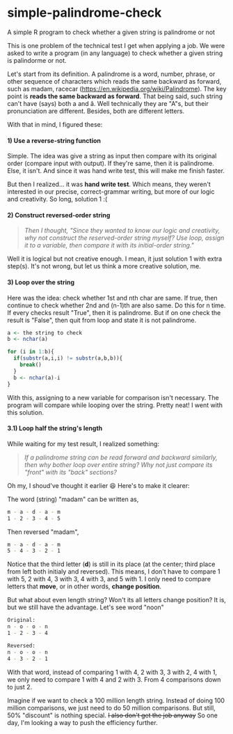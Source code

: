# simple-palindrome-check
A simple R program to check whether a given string is palindrome or not

This is one problem of the technical test I get when applying a job. We were asked to write a program (in any language) to check whether a given string is palindorme or not.

Let's start from its definition. A palindrome is a word, number, phrase, or other sequence of characters which reads the same backward as forward, such as madam, racecar (https://en.wikipedia.org/wiki/Palindrome). The key point is **reads the same backward as forward**. That being said, such string can't have (says) both a and â. Well technically they are "A"s, but their pronunciation are different. Besides, both are different letters.

With that in mind, I figured these:

#### 1) Use a reverse-string function
Simple. The idea was give a string as input then compare with its original order (compare input with output). If they're same, then it is palindrome. Else, it isn't. And since it was hand write test, this will make me finish faster.

But then I realized... it was **hand write test**. Which means, they weren't interested in our precise, correct-grammar writing, but more of our logic and creativity. So long, solution 1 :(

#### 2) Construct reversed-order string
> _Then I thought, "Since they wanted to know our logic and creativity, why not construct the reserved-order string myself? Use loop, assign it to a variable, then compare it with its initial-order string."_

Well it is logical but not creative enough. I mean, it just solution 1 with extra step(s). It's not wrong, but let us think a more creative solution, me.

#### 3) Loop over the string
Here was the idea: check whether 1st and nth char are same. If true, then continue to check whether 2nd and (n-1)th are also same. Do this for n time. If every checks result "True", then it is palindrome. But if on one check the result is "False", then quit from loop and state it is not palindrome.


```R
a <- the string to check
b <- nchar(a)

for (i in 1:b){
  if(substr(a,i,i) != substr(a,b,b)){
    break()
  }
  b <- nchar(a)-i
}
```


With this, assigning to a new variable for comparison isn't necessary. The program will compare while looping over the string. Pretty neat! I went with this solution.

#### 3.1) Loop half the string's length
While waiting for my test result, I realized something:
> _If a palindrome string can be read forward and backward similarly, then why bother loop over entire string? Why not just compare its "front" with its "back" sections?_

Oh my, I shoud've thought it earlier :laughing: Here's to make it clearer:


The word (string) "madam" can be written as,
```bash
m - a - d - a - m
1 - 2 - 3 - 4 - 5
```
Then reversed "madam",
```bash
m - a - d - a - m
5 - 4 - 3 - 2 - 1
```


Notice that the third letter (**d**) is still in its place (at the center; third place from left both initialy and reversed). This means, I don't have to compare 1 with 5, 2 with 4, 3 with 3, 4 with 3, and 5 with 1. I only need to compare letters that **move**, or in other words, **change position**. 

But what about even length string? Won't its all letters change position? 
It is, but we still have the advantage. Let's see word "noon"


```bash
Original:
n - o - o - n
1 - 2 - 3 - 4

Reversed:
n - o - o - n
4 - 3 - 2 - 1
```

With that word, instead of comparing 1 with 4, 2 with 3, 3 with 2, 4 with 1, we only need to compare 1 with 4 and 2 with 3. From 4 comparisons down to just 2.

Imagine if we want to check a 100 million length string. Instead of doing 100 million comparisons, we just need to do 50 million comparisons. But still, 50% "discount" is nothing special. ~~I also don't get the job anyway~~ So one day, I'm looking a way to push the efficiency further.
